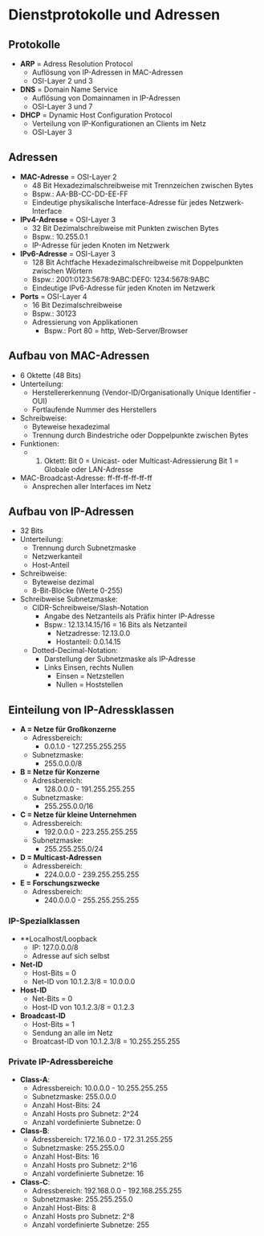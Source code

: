# Dienstprotokolle und Adressen

## Protokolle
- **ARP** = Adress Resolution Protocol
  - Auflösung von IP-Adressen in MAC-Adressen
  - OSI-Layer 2 und 3
- **DNS** = Domain Name Service
  - Auflösung von Domainnamen in IP-Adressen
  - OSI-Layer 3 und 7
- **DHCP** = Dynamic Host Configuration Protocol
  - Verteilung von IP-Konfigurationen an Clients im Netz
  - OSI-Layer 3
 
## Adressen
- **MAC-Adresse** = OSI-Layer 2
  - 48 Bit Hexadezimalschreibweise mit Trennzeichen zwischen Bytes
  - Bspw.: AA-BB-CC-DD-EE-FF
  - Eindeutige physikalische Interface-Adresse für jedes Netzwerk-Interface
- **IPv4-Adresse** = OSI-Layer 3
  - 32 Bit Dezimalschreibweise mit Punkten zwischen Bytes
  - Bspw.: 10.255.0.1
  - IP-Adresse für jeden Knoten im Netzwerk
- **IPv6-Adresse** = OSI-Layer 3
  - 128 Bit Achtfache Hexadezimalschreibweise mit Doppelpunkten zwischen Wörtern
  - Bspw.: 2001:0123:5678:9ABC:DEF0: 1234:5678:9ABC
  - Eindeutige IPv6-Adresse für jeden Knoten im Netzwerk
- **Ports** = OSI-Layer 4
  - 16 Bit Dezimalschreibweise
  - Bspw.: 30123
  - Adressierung von Applikationen
    - Bspw.: Port 80 = http, Web-Server/Browser

## Aufbau von MAC-Adressen
- 6 Oktette (48 Bits)
- Unterteilung:
  - Herstellererkennung (Vendor-ID/Organisationally Unique Identifier - OUI)
  - Fortlaufende Nummer des Herstellers
- Schreibweise:
  - Byteweise hexadezimal
  - Trennung durch Bindestriche oder Doppelpunkte zwischen Bytes
- Funktionen:
  - 1. Oktett: Bit 0 = Unicast- oder Multicast-Adressierung
               Bit 1 = Globale oder LAN-Adresse
- MAC-Broadcast-Adresse: ff-ff-ff-ff-ff-ff
  - Ansprechen aller Interfaces im Netz
 
## Aufbau von IP-Adressen
- 32 Bits
- Unterteilung:
  - Trennung durch Subnetzmaske
  - Netzwerkanteil
  - Host-Anteil
- Schreibweise:
  - Byteweise dezimal
  - 8-Bit-Blöcke (Werte 0-255)
- Schreibweise Subnetzmaske:
  - CIDR-Schreibweise/Slash-Notation
    - Angabe des Netzanteils als Präfix hinter IP-Adresse
    - Bspw.: 12.13.14.15/16 = 16 Bits als Netzanteil
      - Netzadresse: 12.13.0.0
      - Hostanteil: 0.0.14.15
  - Dotted-Decimal-Notation:
    - Darstellung der Subnetzmaske als IP-Adresse
    - Links Einsen, rechts Nullen
      - Einsen = Netzstellen
      - Nullen = Hoststellen
     
## Einteilung von IP-Adressklassen
- **A = Netze für Großkonzerne**
  - Adressbereich:
    - 0.0.1.0 - 127.255.255.255
  - Subnetzmaske:
    - 255.0.0.0/8
- **B = Netze für Konzerne**
  - Adressbereich:
    - 128.0.0.0 - 191.255.255.255
  - Subnetzmaske:
    - 255.255.0.0/16
- **C = Netze für kleine Unternehmen**
  - Adressbereich:
    - 192.0.0.0 - 223.255.255.255
  - Subnetzmaske:
    - 255.255.255.0/24
- **D = Multicast-Adressen**
  - Adressbereich:
    - 224.0.0.0 - 239.255.255.255
- **E = Forschungszwecke**
  - Adressbereich:
    - 240.0.0.0 - 255.255.255.255
   
### IP-Spezialklassen
- **Localhost/Loopback
  - IP: 127.0.0.0/8
  - Adresse auf sich selbst
- **Net-ID**
  - Host-Bits = 0
  - Net-ID von 10.1.2.3/8 = 10.0.0.0
- **Host-ID**
  - Net-Bits = 0
  - Host-ID von 10.1.2.3/8 = 0.1.2.3
- **Broadcast-ID**
  - Host-Bits = 1
  - Sendung an alle im Netz
  - Broatcast-ID von 10.1.2.3/8 = 10.255.255.255
 
### Private IP-Adressbereiche
- **Class-A**:
  - Adressbereich: 10.0.0.0 - 10.255.255.255
  - Subnetzmaske: 255.0.0.0
  - Anzahl Host-Bits: 24
  - Anzahl Hosts pro Subnetz: 2^24
  - Anzahl vordefinierte Subnetze: 0
- **Class-B**:
  - Adressbereich: 172.16.0.0 - 172.31.255.255
  - Subnetzmaske: 255.255.0.0
  - Anzahl Host-Bits: 16
  - Anzahl Hosts pro Subnetz: 2^16
  - Anzahl vordefinierte Subnetze: 16
- **Class-C**:
  - Adressbereich: 192.168.0.0 - 192.168.255.255
  - Subnetzmaske: 255.255.255.0
  - Anzahl Host-Bits: 8
  - Anzahl Hosts pro Subnetz: 2^8
  - Anzahl vordefinierte Subnetze: 255
